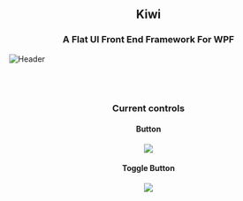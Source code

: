 <h2 align="center">Kiwi</h2>
<h3 align="center">A Flat UI Front End Framework For WPF</h3>

![Header](https://i.imgur.com/02k3D5A.png)

<br><br>

<h3 align="center">Current controls</h3>

<h4 align="center">Button</h4>
<p align="center">
  <img  src="https://i.imgur.com/laE9vwc.gif">
</p>


<h4 align="center">Toggle Button</h4>
<p align="center">
  <img  src="https://i.imgur.com/IzApubn.gif">
</p>
